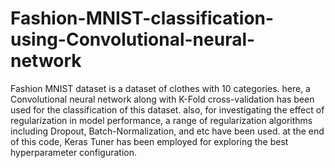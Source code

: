 # Fashion-MNIST-classification-using-Convolutional-neural-network
Fashion MNIST dataset is a dataset of clothes with 10 categories. here, a Convolutional neural network along with K-Fold cross-validation has been used for the classification of this dataset. also, for investigating the effect of regularization in model performance, a range of regularization algorithms including Dropout, Batch-Normalization, and etc have been used. at the end of this code, Keras Tuner has been employed for exploring the best hyperparameter configuration.
